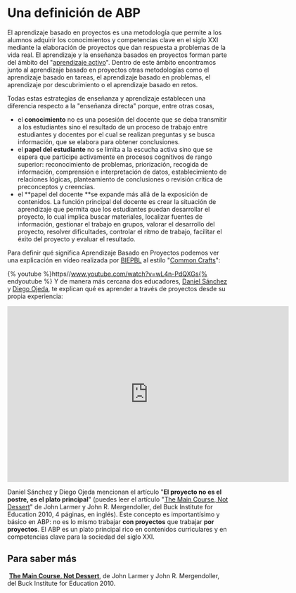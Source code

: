 
# Una definición de ABP

El aprendizaje basado en proyectos es una metodología que permite a los alumnos adquirir los conocimientos y competencias clave en el siglo XXI mediante la elaboración de proyectos que dan respuesta a problemas de la vida real. El aprendizaje y la enseñanza basados en proyectos forman parte del ámbito del "[aprendizaje activo](http://tecnologiaedu.us.es/mec2011/htm/tema4/3.htm)". Dentro de este ámbito encontramos junto al aprendizaje basado en proyectos otras metodologías como el aprendizaje basado en tareas, el aprendizaje basado en problemas, el aprendizaje por descubrimiento o el aprendizaje basado en retos.

Todas estas estrategias de enseñanza y aprendizaje establecen una diferencia respecto a la "enseñanza directa" porque, entre otras cosas,

- el **conocimiento** no es una posesión del docente que se deba transmitir a los estudiantes sino el resultado de un proceso de trabajo entre estudiantes y docentes por el cual se realizan preguntas y se busca información, que se elabora para obtener conclusiones.
- el **papel del estudiante** no se limita a la escucha activa sino que se espera que participe activamente en procesos cognitivos de rango superior: reconocimiento de problemas, priorización, recogida de información, comprensión e interpretación de datos, establecimiento de relaciones lógicas, planteamiento de conclusiones o revisión crítica de preconceptos y creencias.
- el **papel del docente **se expande más allá de la exposición de contenidos. La función principal del docente es crear la situación de aprendizaje que permita que los estudiantes puedan desarrollar el proyecto, lo cual implica buscar materiales, localizar fuentes de información, gestionar el trabajo en grupos, valorar el desarrollo del proyecto, resolver dificultades, controlar el ritmo de trabajo, facilitar el éxito del proyecto y evaluar el resultado.

Para definir qué significa Aprendizaje Basado en Proyectos podemos ver una explicación en vídeo realizada por [BIEPBL](http://youtu.be/wL4n-PdQXGs) al estilo "[Common Crafts](http://www.commoncraft.com/)":

{% youtube %}https//www.youtube.com/watch?v=wL4n-PdQXGs{% endyoutube %}
Y de manera más cercana dos educadores, [Daniel Sánchez](http://twitter.com/dasava) y [Diego Ojeda](http://twitter.com/interele), te explican qué es aprender a través de proyectos desde su propia experiencia:

<iframe width="640" height="400" src="https://video.thinglink.com/videos/621657661460447232" frameborder="0" allowfullscreen="" mozallowfullscreen="" webkitallowfullscreen=""></iframe>

Daniel Sánchez y Diego Ojeda mencionan el artículo "**El proyecto no es el postre, es el plato principal**" (puedes leer el artículo "[The Main Course, Not Dessert](http://www.bie.org/tools/freebies/main_course_not_dessert)" de John Larmer y John R. Mergendoller, del Buck Institute for Education 2010, 4 páginas, en inglés). Este concepto es importantísimo y básico en ABP: no es lo mismo trabajar ****con** proyectos** que trabajar ****por** proyectos**. El ABP es un plato principal rico en contenidos curriculares y en competencias clave para la sociedad del siglo XXI.

## Para saber más

 **[The Main Course, Not Dessert](http://www.bie.org/tools/freebies/main_course_not_dessert)**, de John Larmer y John R. Mergendoller, del Buck Institute for Education 2010.
